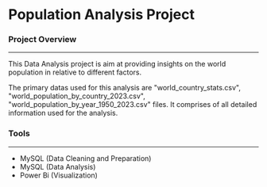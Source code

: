 # Population Analysis Project
 
### Project Overview
---

This Data Analysis project is aim at providing insights on the world population in relative to different factors.

The primary datas used for this analysis are "world_country_stats.csv", "world_population_by_country_2023.csv", "world_population_by_year_1950_2023.csv" files. It comprises of all detailed information used for the analysis.

### Tools
---

- MySQL (Data Cleaning and Preparation)
- MySQL (Data Analysis)
- Power Bi (Visualization)
